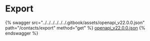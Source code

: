 # Export

{% swagger src="../../../../../../.gitbook/assets/openapi_v22.0.0.json" path="/contacts/export" method="get" %}
[openapi_v22.0.0.json](../../../../../../.gitbook/assets/openapi_v22.0.0.json)
{% endswagger %}
